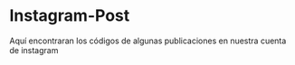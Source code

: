 # Instagram-Post
Aquí encontraran los códigos de algunas publicaciones en nuestra cuenta de instagram
